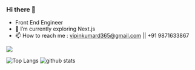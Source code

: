 ### Hi there 👋

- Front End Engineer
- 🌱 I’m currently exploring Next.js 
- 📫 How to reach me : vipinkumard365@gmail.com || +91 9871633867

![](https://komarev.com/ghpvc/?username=nicestrudeguy)


![Top Langs](https://github-readme-stats.vercel.app/api/top-langs/?username=nicestrudeguy&layout=compact)
![github stats](https://github-readme-stats.vercel.app/api?username=nicestrudeguy)

<!--
**NicestRudeGuy/NicestRudeGuy** is a ✨ _special_ ✨ repository because its `README.md` (this file) appears on your GitHub profile.

Here are some ideas to get you started:

- 🔭 I’m currently working on ...
- 🌱 I’m currently learning ...
- 👯 I’m looking to collaborate on ...
- 🤔 I’m looking for help with ...
- 💬 Ask me about ...
- 📫 How to reach me: ...
- 😄 Pronouns: ...
- ⚡ Fun fact: ...
-->
